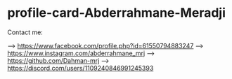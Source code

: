 # profile-card-Abderrahmane-Meradji

Contact me:

--> https://www.facebook.com/profile.php?id=61550794883247
--> https://www.instagram.com/abderrahmane_mrj
--> https://github.com/Dahman-mrj
--> https://discord.com/users/1109240846991245393

